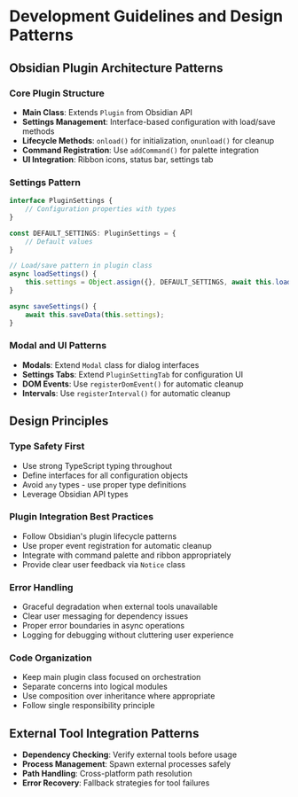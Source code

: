 # Development Guidelines and Design Patterns

## Obsidian Plugin Architecture Patterns

### Core Plugin Structure
- **Main Class**: Extends `Plugin` from Obsidian API
- **Settings Management**: Interface-based configuration with load/save methods
- **Lifecycle Methods**: `onload()` for initialization, `onunload()` for cleanup
- **Command Registration**: Use `addCommand()` for palette integration
- **UI Integration**: Ribbon icons, status bar, settings tab

### Settings Pattern
```typescript
interface PluginSettings {
    // Configuration properties with types
}

const DEFAULT_SETTINGS: PluginSettings = {
    // Default values
}

// Load/save pattern in plugin class
async loadSettings() {
    this.settings = Object.assign({}, DEFAULT_SETTINGS, await this.loadData());
}

async saveSettings() {
    await this.saveData(this.settings);
}
```

### Modal and UI Patterns
- **Modals**: Extend `Modal` class for dialog interfaces
- **Settings Tabs**: Extend `PluginSettingTab` for configuration UI
- **DOM Events**: Use `registerDomEvent()` for automatic cleanup
- **Intervals**: Use `registerInterval()` for automatic cleanup

## Design Principles

### Type Safety First
- Use strong TypeScript typing throughout
- Define interfaces for all configuration objects
- Avoid `any` types - use proper type definitions
- Leverage Obsidian API types

### Plugin Integration Best Practices
- Follow Obsidian's plugin lifecycle patterns
- Use proper event registration for automatic cleanup
- Integrate with command palette and ribbon appropriately
- Provide clear user feedback via `Notice` class

### Error Handling
- Graceful degradation when external tools unavailable
- Clear user messaging for dependency issues
- Proper error boundaries in async operations
- Logging for debugging without cluttering user experience

### Code Organization
- Keep main plugin class focused on orchestration
- Separate concerns into logical modules
- Use composition over inheritance where appropriate
- Follow single responsibility principle

## External Tool Integration Patterns
- **Dependency Checking**: Verify external tools before usage
- **Process Management**: Spawn external processes safely
- **Path Handling**: Cross-platform path resolution
- **Error Recovery**: Fallback strategies for tool failures